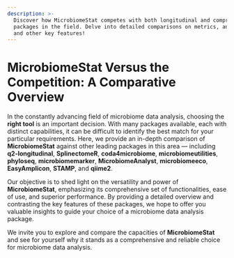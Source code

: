 ```yaml
---
description: >-
  Discover how MicrobiomeStat competes with both longitudinal and comprehensive
  packages in the field. Delve into detailed comparisons on metrics, analyses,
  and other key features!
---
```


# MicrobiomeStat Versus the Competition: A Comparative Overview

In the constantly advancing field of microbiome data analysis, choosing the **right tool** is an important decision. With many packages available, each with distinct capabilities, it can be difficult to identify the best match for your particular requirements. Here, we provide an in-depth comparison of **MicrobiomeStat** against other leading packages in this area — including **q2-longitudinal**, **SplinectomeR**, **coda4microbiome**, **microbiomeutilities**, **phyloseq**, **microbiomemarker**, **MicrobiomeAnalyst**, **microbiomeeco**, **EasyAmplicon**, **STAMP**, and **qiime2**.

Our objective is to shed light on the versatility and power of **MicrobiomeStat**, emphasizing its comprehensive set of functionalities, ease of use, and superior performance. By providing a detailed overview and contrasting the key features of these packages, we hope to offer you valuable insights to guide your choice of a microbiome data analysis package.

We invite you to explore and compare the capacities of **MicrobiomeStat** and see for yourself why it stands as a comprehensive and reliable choice for microbiome data analysis.&#x20;
